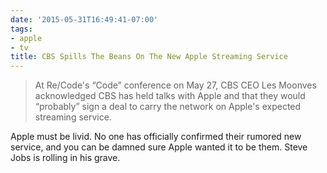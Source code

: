 ```yaml
---
date: '2015-05-31T16:49:41-07:00'
tags:
- apple
- tv
title: CBS Spills The Beans On The New Apple Streaming Service
---
```


>At Re/Code's “Code” conference on May 27, CBS CEO Les Moonves acknowledged CBS has held talks with Apple and that they would “probably” sign a deal to carry the network on Apple's expected streaming service.

Apple must be livid. No one has officially confirmed their rumored new service, and you can be damned sure Apple wanted it to be them. Steve Jobs is rolling in his grave.
